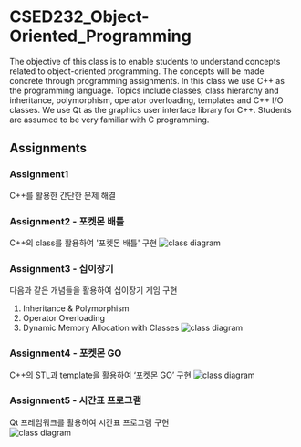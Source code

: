 # CSED232_Object-Oriented_Programming
The objective of this class is to enable students to understand concepts related to object-oriented programming.
The concepts will be made concrete through programming assignments. In this class we use C++ as the programming language.
Topics include classes, class hierarchy and inheritance, polymorphism, operator overloading, templates and C++ I/O classes.
We use Qt as the graphics user interface library for C++. Students are assumed to be very familiar with C programming.

## Assignments
### Assignment1
C++를 활용한 간단한 문제 해결

### Assignment2 - 포켓몬 배틀
C++의 class를 활용하여 '포켓몬 배틀' 구현
![class diagram](https://github.com/vincent773/img_dummy_repo/blob/main/CSED232/assn2_class%20diagram.jpg)

### Assignment3 - 십이장기
다음과 같은 개념들을 활용하여 십이장기 게임 구현
1. Inheritance & Polymorphism
2. Operator Overloading
3. Dynamic Memory Allocation with Classes
![class diagram](https://github.com/vincent773/img_dummy_repo/blob/main/CSED232/assn3_class%20diagram.PNG)

### Assignment4 - 포켓몬 GO
C++의 STL과 template을 활용하여 ‘포켓몬 GO’ 구현
![class diagram](https://github.com/vincent773/img_dummy_repo/blob/main/CSED232/assn4_class%20diagram.jpg)

### Assignment5 - 시간표 프로그램
Qt 프레임워크를 활용하여 시간표 프로그램 구현  
![class diagram](https://github.com/vincent773/img_dummy_repo/blob/main/CSED232/image.png)
